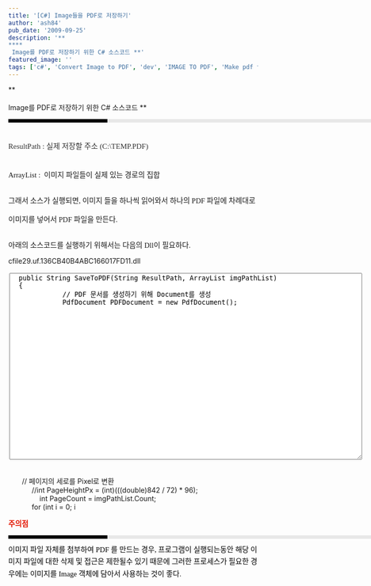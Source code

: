 ```yaml
---
title: '[C#] Image들을 PDF로 저장하기'
author: 'ash84'
pub_date: '2009-09-25'
description: '**  
****  
 Image를 PDF로 저장하기 위한 C# 소스코드 **'
featured_image: ''
tags: ['c#', 'Convert Image to PDF', 'dev', 'IMAGE TO PDF', 'Make pdf file', 'pdf 만들기', '개발자', '프로그래밍']
---
```



**  
**<span style="font-size: 11pt; "><span style="font-family: Dotum; ">**  
 Image를 PDF로 저장하기 위한 C# 소스코드 **<div><div style="BORDER-LEFT: #000000 200px solid; PADDING-BOTTOM: 3px; BACKGROUND-COLOR: #e8e8e8; PADDING-LEFT: 6px; WIDTH: 690px; PADDING-RIGHT: 6px; FONT: bold 1pt/1 나눔고딕, Sans-serif; MARGIN-BOTTOM: 10px; HEIGHT: 1px; COLOR: #fff; PADDING-TOP: 3px"><span style="FONT-SIZE: 11pt"><span style="FONT-SIZE: 10pt"><span style="FONT-SIZE: 11pt"><span style="FONT-SIZE: 10pt"><span style="FONT-SIZE: 10pt"><span style="FONT-FAMILY: Batang"><span style="FONT-SIZE: 11pt"><span style="FONT-SIZE: 1pt"></span></span></span></span></span></span></span></span></div><div style="LINE-HEIGHT: 1.7"><span style="FONT-FAMILY: Dotum"><font color="#474747">﻿</font><span style="FONT-SIZE: 10pt"><font color="#474747">﻿</font><span style="FONT-FAMILY: Dotum"><font color="#474747">﻿</font><span style="FONT-SIZE: 10pt"><font color="#474747">﻿ </font></span></span></span></span></div><div style="LINE-HEIGHT: 1.7"><span style="FONT-FAMILY: Dotum"><span style="FONT-SIZE: 10pt"><span style="FONT-FAMILY: Dotum"><span style="FONT-SIZE: 10pt"><font color="#474747"><span class="Apple-style-span" style="color: rgb(51, 51, 51); font-size: 15px; line-height: 29px; ">ResultPath : 실제 저장할 주소 (C:\TEMP.PDF)</span></font></span></span></span></span></div></div></span></span>

<span style="font-size: 11pt; "><span style="font-family: Dotum; ">  
 ArrayList :  이미지 파일들이 실제 있는 경로의 집합</span></span>

<span style="font-size: 11pt; "><span style="font-family: Dotum; ">  
 그래서 소스가 실행되면, 이미지 들을 하나씩 읽어와서 하나의 PDF 파일에 차례대로 </span></span>  
<span style="font-size: 11pt; "><span style="font-family: Dotum; ">  
 이미지를 넣어서 PDF 파일을 만든다. </span></span>

<span style="font-size: 11pt; "><span style="font-family: Dotum; ">  
 아래의 소스코드를 실행하기 위해서는 다음의 Dll이 필요하다. </span></span>

  
[](http://ash84.net/wp-content/uploads/1/cfile29.uf.136CB40B4ABC166017FD11.dll)cfile29.uf.136CB40B4ABC166017FD11.dll

<textarea class="C#" name="code" style="MARGIN: 2px; WIDTH: 712px; HEIGHT: 377px">  public String SaveToPDF(String ResultPath, ArrayList imgPathList)  
  {  
             // PDF 문서를 생성하기 위해 Document를 생성  
             PdfDocument PDFDocument = new PdfDocument();</textarea>

         
        // 페이지의 세로를 Pixel로 변환  
             //int PageHeightPx = (int)(((double)842 / 72) * 96);  
                 int PageCount = imgPathList.Count;  
             for (int i = 0; i

<font color="#e31600">**<span style="font-size: 11pt; "><span style="font-family: Dotum; ">주의점</span></span>**<span style="font-size: 11pt; "><span style="font-family: Dotum; "><div><div style="BORDER-LEFT: #000000 200px solid; PADDING-BOTTOM: 3px; BACKGROUND-COLOR: #e8e8e8; PADDING-LEFT: 6px; WIDTH: 690px; PADDING-RIGHT: 6px; FONT: bold 1pt/1 나눔고딕, Sans-serif; MARGIN-BOTTOM: 10px; HEIGHT: 1px; COLOR: #fff; PADDING-TOP: 3px"><span style="FONT-SIZE: 11pt"><span style="FONT-SIZE: 10pt"><span style="FONT-SIZE: 11pt"><span style="FONT-SIZE: 10pt"><span style="FONT-SIZE: 10pt"><span style="FONT-FAMILY: Batang"><span style="FONT-SIZE: 11pt"><span style="FONT-SIZE: 1pt"></span></span></span></span></span></span></span></span></div><div style="LINE-HEIGHT: 1.7"><span class="Apple-style-span" style="font-family: 굴림; font-size: 12px; "><span style="font-size: 11pt; "><span style="font-family: Dotum; "><font class="Apple-style-span" color="#000000">이미지 파일 자체를 첨부하여 PDF 를 만드는 경우, 프로그램이 실행되는동안 해당 이미지 파일에 대한 삭제 </font></span></span><span style="font-size: 11pt; "><span style="font-family: Dotum; "><font class="Apple-style-span" color="#000000">및 접근은 제한될수 있기 때문에 그러한 프로세스가 필요한 경우에는 이미지를 Image 객체에 담아서 사용하는 것이 좋다.</font></span></span></span></div></div></span></span></font>



